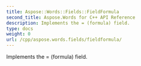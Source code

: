 ```yaml
---
title: Aspose::Words::Fields::FieldFormula
second_title: Aspose.Words for C++ API Reference
description: Implements the = (formula) field. 
type: docs
weight: 0
url: /cpp/aspose.words.fields/fieldformula/
---
```


Implements the = (formula) field. 

